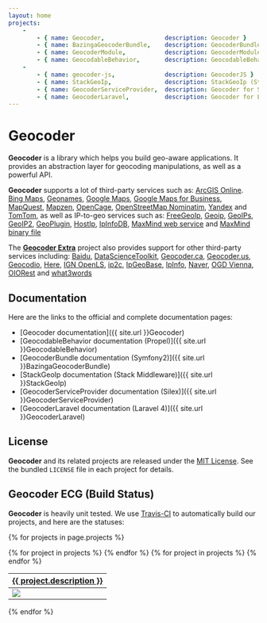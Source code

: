 ```yaml
---
layout: home
projects:
    -
        - { name: Geocoder,                 description: Geocoder }
        - { name: BazingaGeocoderBundle,    description: GeocoderBundle (Symfony2) }
        - { name: GeocoderModule,           description: GeocoderModule (ZF2) }
        - { name: GeocodableBehavior,       description: GeocodableBehavior (Propel) }
    -
        - { name: geocoder-js,              description: GeocoderJS }
        - { name: StackGeoIp,               description: StackGeoIp (Stack) }
        - { name: GeocoderServiceProvider,  description: Geocoder for Silex }
        - { name: GeocoderLaravel,          description: Geocoder for Laravel }
---
```


Geocoder
========

**Geocoder** is a library which helps you build geo-aware applications. It
provides an abstraction layer for geocoding manipulations, as well as a
powerful API.

**Geocoder** supports a lot of third-party services such as:
[ArcGIS Online](http://resources.arcgis.com/en/help/arcgis-online-geocoding-rest-api/).
[Bing Maps](http://msdn.microsoft.com/en-us/library/ff701715.aspx),
[Geonames](http://www.geonames.org/),
[Google Maps](http://code.google.com/apis/maps/documentation/geocoding/),
[Google Maps for Business](https://developers.google.com/maps/documentation/business/webservices),
[MapQuest](http://open.mapquestapi.com/),
[Mapzen](https://mapzen.com/documentation/search/),
[OpenCage](http://geocoder.opencagedata.com/),
[OpenStreetMap Nominatim](http://nominatim.openstreetmap.org/),
[Yandex](http://api.yandex.com.tr/maps/doc/geocoder/desc/concepts/About.xml) and
[TomTom](http://developer.tomtom.com/docs/read/Geocoding), as well as IP-to-geo services such as:
[FreeGeoIp](http://freegeoip.net/static/index.html),
[Geoip](http://php.net/manual/book.geoip.php),
[GeoIPs](http://www.geoips.com/developer/geoips-api),
[GeoIP2](https://www.maxmind.com/en/geoip2-databases),
[GeoPlugin](http://www.geoplugin.com/webservices),
[HostIp](http://www.hostip.info/),
[IpInfoDB](http://www.ipinfodb.com/),
[MaxMind web service](http://dev.maxmind.com/geoip/legacy/web-services) and
[MaxMind binary file](http://dev.maxmind.com/geoip/legacy/downloadable)

The **[Geocoder Extra](https://github.com/geocoder-php/geocoder-extra)** project also provides support for other third-party services including:
[Baidu](http://developer.baidu.com/map/geocoding-api.htm),
[DataScienceToolkit](http://www.datasciencetoolkit.org/),
[Geocoder.ca](http://geocoder.ca/),
[Geocoder.us](http://geocoder.us/),
[Geocodio](http://geocod.io/),
[Here](http://developer.here.com/rest-apis/documentation/geocoder/topics/overview.html),
[IGN OpenLS](http://api.ign.fr/accueil),
[ip2c](http://about.ip2c.org/),
[IpGeoBase](http://ipgeobase.ru/),
[IpInfo](http://ipinfo.io/developers),
[Naver](http://developer.naver.com/wiki/pages/SrchAPI),
[OGD Vienna](https://open.wien.at/site/datensatz/?id=c223b93a-2634-4f06-ac73-8709b9e16888),
[OIORest](http://geo.oiorest.dk/) and
[what3words](https://docs.what3words.com/api/v2/)

Documentation
-------------

Here are the links to the official and complete documentation pages:

* [Geocoder documentation]({{ site.url }}Geocoder)
* [GeocodableBehavior documentation (Propel)]({{ site.url }}GeocodableBehavior)
* [GeocoderBundle documentation (Symfony2)]({{ site.url }}BazingaGeocoderBundle)
* [StackGeoIp documentation (Stack Middleware)]({{ site.url }}StackGeoIp)
* [GeocoderServiceProvider documentation (Silex)]({{ site.url }}GeocoderServiceProvider)
* [GeocoderLaravel documentation (Laravel 4)]({{ site.url }}GeocoderLaravel)


License
-------

**Geocoder** and its related projects are released under the [MIT
License](http://www.tldrlegal.com/license/mit-license). See the bundled
`LICENSE` file in each project for details.


Geocoder ECG (Build Status)
---------------------------

**Geocoder** is heavily unit tested. We use [Travis-CI](http://travis-ci.org) to
automatically build our projects, and here are the statuses:

{% for projects in page.projects %}
<table width="100%" class="ecg projects-{{ forloop.index }}">
    <thead>
        <tr>
        {% for project in projects %}
            <th><a href="{{ site.github_base_url }}{{ project.name }}">{{ project.description }}</a></th>
        {% endfor %}
        </tr>
    </thead>
    <tbody>
        <tr>
        {% for project in projects %}
            <td>
                <a href="{{ site.travis_base_url }}{{ project.name }}">
                    <img src="{{ site.travis_base_url }}{{ project.name }}.png" class="travis-ci" />
                </a>
            </td>
        {% endfor %}
        </tr>
    </tbody>
</table>
{% endfor %}
